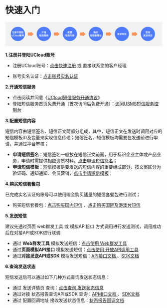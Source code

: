 # 快速入门



![USMS短信服务_快速入门](../images/guide/5001/USMS短信服务_快速入门_主要步骤.png)



**1.注册并登陆UCloud账号**

- 注册UCloud账号：[点击快速注册](https://passport.ucloud.cn/#register) 或 直接联系您的客户经理

- 账号实名认证：[点击账号实名认证](https://console.ucloud.cn/uaccount/authentication)



**2.开通短信服务**

- 点击阅读并同意《[UCloud短信服务开通协议](https://docs.ucloud.cn/usms/introduction/service_level)》
- 登陆短信服务首页免费开通（首次访问后免费开通）：[访问USMS短信服务控制台](https://console.ucloud.cn/usms) 



**3.配置短信内容**

短信内容由短信签名、短信正文两部分组成，其中，短信正文在发送时调用对应的短信模板ID及变量来实现信息传递；短信签名、短信模板均需要在发送前进行申请，并通过平台审核；

- **申请短信签名**：短信签名一般放在短信正文前面，用于标识企业主体或产品业务，申请时需提供相应资质材料，[点击申请短信签名](https://console.ucloud.cn/usms/domestic)；
- **申请短信模板**：短信模板是要发送的短信内容的重要组成部分，按文案区分为验证码、通知通知、会员营销，[点击申请短信模板](https://console.ucloud.cn/usms/domestic)；



**4.购买短信套餐包**

已完成实名认证的账号可以使用赠金购买适量的短信套餐包进行测试；

- 购买短信套餐包：[点击购买国内短信](https://console.ucloud.cn/usms?package_type=0&purpose=1&buy_amount=50) 、[点击购买国际及港澳台短信](https://console.ucloud.cn/usms?package_type=0&purpose=0&buy_amount=10&buy_country=HK) 



**5.发送短信**

建议先通过页面 web群发工具 或 模拟API接口 方式调用进行发送测试，调用成功后在对接API或SDK进行联调

- 通过 **Web群发工具** 模拟发送短信：[点击使用 Web群发工具 ](https://console.ucloud.cn/usms?package_type=0&purpose=1&buy_amount=50) 
- 通过**页面模拟API接口** 模拟发送短信：[点击使用 开放API调用工具 ](https://console.ucloud.cn/uapi/detail?id=SendUSMSMessage) 
- 通过**对接发送API或SDK** 模拟发送短信：[API接口文档 ](https://docs.ucloud.cn/usms/api_docs/9001) 、[SDK文档 ](https://console.ucloud.cn/usms/config) 



**6.查询发送状态**

短信发送后可以通过如下几种方式查询发送状态信息：

- 通过 发送详情页 查询：[点击查询 发送状态信息](https://console.ucloud.cn/usms?package_type=0&purpose=1&buy_amount=50) 
- 通过对接 状态报告查询API或SDK 查询：[API接口文档 ](https://docs.ucloud.cn/usms/api_docs/9001) 、[SDK文档 ](https://console.ucloud.cn/usms/config) 
- 通过 配置回调地址 接收发送状态信息：[状态报告回调文档](https://docs.ucloud.cn/usms/api_docs/ret_message/retStatus)

